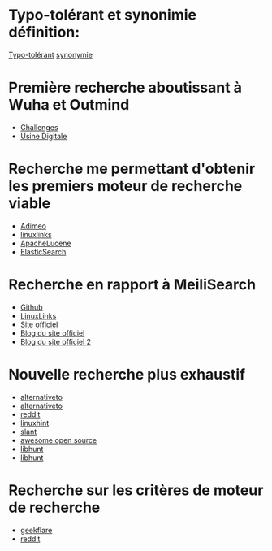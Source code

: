 Typo-tolérant et synonimie définition:
======================================
[Typo-tolérant](https://www.algolia.com/doc/guides/managing-results/optimize-search-results/typo-tolerance/)
[synonymie](https://www.linternaute.fr/dictionnaire/fr/definition/synonymie/)

Première recherche aboutissant à Wuha et Outmind
================================================
* [Challenges](https://www.challenges.fr/start-up/outmind-le-moteur-de-recherche-interne-des-entreprises_756710)
* [Usine Digitale](https://www.usine-digitale.fr/article/wuha-le-moteur-de-recherche-qui-permet-aux-entreprises-de-mieux-explorer-leurs-donnees.N513909)

Recherche me permettant d'obtenir les premiers moteur de recherche viable
=========================================================================
* [Adimeo](https://www.adimeo.com/blog/moteur-de-recherche-interne)
* [linuxlinks](https://www.linuxlinks.com/searchengines/)
*	[ApacheLucene](https://www.linuxlinks.com/ApacheLucene/)
* [ElasticSearch](https://www.linuxlinks.com/ElasticSearch/)

Recherche en rapport à MeiliSearch
==================================
* [Github](https://github.com/meilisearch)
* [LinuxLinks](https://www.linuxlinks.com/meilisearch-fast-open-source-search-engine/)
* [Site officiel](https://www.meilisearch.com/)
* [Blog du site officiel](https://blog.meilisearch.com/why-should-you-use-meilisearch-over-elasticsearch/)
*	[Blog du site officiel 2](https://docs.meilisearch.com/learn/what_is_meilisearch/comparison_to_alternatives.html)

Nouvelle recherche plus exhaustif
=================================
* [alternativeto](https://alternativeto.net/category/online-services/search-engine/?platform=self-hosted)
* [alternativeto](https://alternativeto.net/category/online-services/search-engine/)
* [reddit](https://www.reddit.com/r/selfhosted/comments/3vq4ae/self_hosted_search_engine/)
* [linuxhint](https://linuxhint.com/best-self-hosted-search-engines/)
* [slant](https://www.slant.co/topics/2934/~best-self-hosted-search-engines)
* [awesome open source](https://awesomeopensource.com/projects/search-engine)
* [libhunt](https://selfhosted.libhunt.com/yacy_search_server-alternatives)
* [libhunt](https://selfhosted.libhunt.com/yacy_search_server-alternatives)

Recherche sur les critères de moteur de recherche
=================================================
* [geekflare](https://geekflare.com/fr/self-hosted-search-engine-software/#:~:text=taille%201%2D2.-,MeiliSearch,que%20vous%20rencontrerez%20est%20MeiliSearch.)
* [reddit](https://www.reddit.com/r/selfhosted/comments/3vq4ae/self_hosted_search_engine/)
